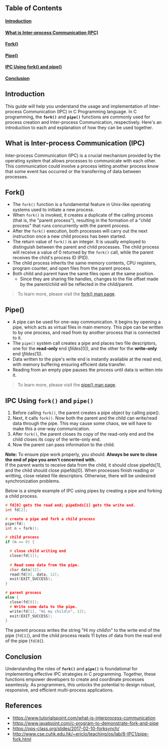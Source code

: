 ## Table of Contents

#### [Introduction](#Introduction)
#### [What is Inter-process Communication (IPC)](#IPC)
#### [Fork()](#fork)
#### [Pipe()](#pipe)
#### [IPC Using  fork()  and  pipe()](#implementation)
#### [Conclusion](#conclude)

## Introduction
This guide will help you understand the usage and implementation of Inter-process Communication (IPC) in C Programming language. 
In C programming, the **`fork()`** and **`pipe()`** functions are commonly used for process creation and Inter-process Communication, respectively. Here's an introduction to each and explanation of how they can be used together.

## What is Inter-process Communication (IPC) <a name="IPC"></a>
Inter-process Communication (IPC) is a crucial mechanism provided by the operating system that allows processes to communicate with each other. This communication could involve a process letting another process know that some event has occurred or the transferring of data between processes.

## Fork()<a name="fork"></a>

 - The `fork()` function is a fundamental feature in Unix-like operating systems used to initiate a new process.
 - When `fork()` is invoked, it creates a duplicate of the calling process (that is, the "parent process"), resulting in the formation of a "child process" that runs concurrently with the parent process.
  - After the `fork()` execution, both processes will carry out the next instruction once a new child process has been started.
  - The return value of `fork()` is an integer. It is usually employed to distinguish between the parent and child processes. The child process will receive a value of 0 returned by the `fork()` call, while the parent receives the child's process ID (PID).
 - The child process inherits the same memory contents, CPU registers, program counter, and open files from the parent process.
 - Both child and parent have the same files open at the same position. 
    -   Since they are sharing file handles, changes to the file offset made by the parent/child will be reflected in the child/parent.
> To learn more, please visit the [fork() man page](https://man7.org/linux/man-pages/man2/fork.2.html).

## Pipe()<a name="pipe"></a>
- A pipe can be used for one-way communication. It begins by opening a pipe, which acts as virtual files in main memory. This pipe can be written to by one process, and read from by another process that is connected to it.
-   The `pipe()` system call creates a pipe and places two file descriptors, one for the **read-only** end (_fildes_[0]), and the other for the **write-only** end (_fildes_[1]).
-   Data written to the pipe's write end is instantly available at the read end, with memory buffering ensuring efficient data transfer.
- Reading from an empty pipe pauses the process until data is written into it.
> To learn more, please visit the [pipe() man page](https://man7.org/linux/man-pages/man2/pipe.2.html).

## IPC Using  `fork()`  and  `pipe()`<a name="implementation"></a>

1. Before calling  `fork()`,  the parent creates a pipe object by calling pipe().
2.  Next, it calls  `fork()`. Now both the parent and the child can write/read data through the pipe. This may cause some chaos, we will have to make this a one-way communication.
3.  After  `fork()`,  the parent closes its copy of the read-only end and the child closes its copy of the write-only end.
4.  Now the parent can pass information to the child.

**Note:** To ensure pipe work properly, you should:  **Always be sure to close the end of pipe you aren't concerned with.** \
If the parent wants to receive data from the child, it should close pipefds[1], and the child should close pipefds[0]. When processes finish reading or writting, close related file descriptors. Otherwise, there will be undesired synchronization problems.

Below is a simple example of IPC using pipes by creating a pipe and forking a child process.
```c
# fd[0] gets the read end; pipeEnds[1] gets the write end.
int fd[2];

# create a pipe and fork a child process
pipe(fd);
int n = fork();

# child process
if (n == 0) {

  # close child writing end
  close(fd[1]);
  
  # Read some data from the pipe.
  char data[12];
  read(fd[0], data, 12);
  exit(EXIT_SUCCESS);
} 

# parent process
else {
  close(fd[0]);
  # Write some data to the pipe.
  write(fd[1], "Hi my child\n", 12);
  exit(EXIT_SUCCESS);
}
```
The parent process writes the string "Hi my child\n" to the write end of the pipe (`fd[1]`), and the child process reads 11 bytes of data from the read end of the pipe (`fd[0]`).

## Conclusion <a name="conclude"></a>
Understanding the roles of **`fork()`** and **`pipe()`** is foundational for implementing effective IPC strategies in C programming. Together, these functions empower developers to create and coordinate processes seamlessly. As programmers, this unlocks the potential to design robust, responsive, and efficient multi-process applications. 

## References
 - https://www.tutorialspoint.com/what-is-interprocess-communication
 - https://www.javatpoint.com/c-program-to-demonstrate-fork-and-pipe
 - https://ops-class.org/slides/2017-02-10-forksynch/
 - http://www.cse.cuhk.edu.hk/~ericlo/teaching/os/lab/6-IPC1/pipe-fork.html

